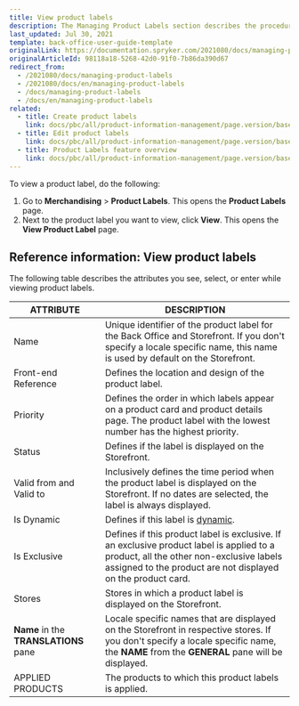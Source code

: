 ```yaml
---
title: View product labels
description: The Managing Product Labels section describes the procedures you can use to view, edit, activate and/or deactivate product labels in the Back Office.
last_updated: Jul 30, 2021
template: back-office-user-guide-template
originalLink: https://documentation.spryker.com/2021080/docs/managing-product-labels
originalArticleId: 98118a18-5268-42d0-91f0-7b86da390d67
redirect_from:
  - /2021080/docs/managing-product-labels
  - /2021080/docs/en/managing-product-labels
  - /docs/managing-product-labels
  - /docs/en/managing-product-labels
related:
  - title: Create product labels
    link: docs/pbc/all/product-information-management/page.version/base-shop/manage-in-the-back-office/product-labels/create-product-labels.html
  - title: Edit product labels
    link: docs/pbc/all/product-information-management/page.version/base-shop/manage-in-the-back-office/product-labels/edit-product-labels.html
  - title: Product Labels feature overview
    link: docs/pbc/all/product-information-management/page.version/base-shop/feature-overviews/product-labels-feature-overview.html
---
```


To view a product label, do the following:

1. Go to **Merchandising** > **Product Labels**.
    This opens the **Product Labels** page.
2. Next to the product label you want to view, click **View**.
    This opens the **View Product Label** page.

## Reference information: View product labels

The following table describes the attributes you see, select, or enter while viewing product labels.

| ATTRIBUTE | DESCRIPTION |
| --- | --- |
| Name | Unique identifier of the product label for the Back Office and Storefront. If you don't specify a locale specific name, this name is used by default on the Storefront.  |
| Front-end Reference | Defines the location and design of the product label. |
| Priority | Defines the order in which labels appear on a product card and product details page. The product label with the lowest number has the highest priority. |
| Status |  Defines if the label is displayed on the Storefront.  |
| Valid from and Valid to | Inclusively defines the time period when the product label is displayed on the Storefront. If no dates are selected, the label is always displayed. |
| Is Dynamic | Defines if this label is [dynamic](/docs/pbc/all/product-information-management/{{page.version}}/base-shop/feature-overviews/product-labels-feature-overview.html#dynamic-product-label). |
| Is Exclusive | Defines if this product label is exclusive. If an exclusive product label is applied to a product, all the other non-exclusive labels assigned to the product are not displayed on the product card. |
| Stores | Stores in which a product label is displayed on the Storefront. |
| **Name** in the **TRANSLATIONS** pane | Locale specific names that are displayed on the Storefront in respective stores. If you don't specify a locale specific name, the **NAME** from the **GENERAL** pane will be displayed. |
| APPLIED PRODUCTS | The products to which this product labels is applied. |
